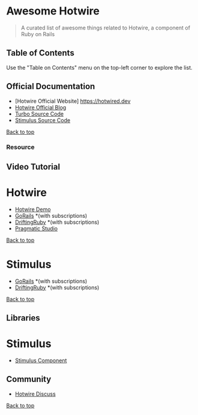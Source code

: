 # Awesome Hotwire

> A curated list of awesome things related to Hotwire, a component of Ruby on Rails

## Table of Contents

Use the "Table on Contents" menu on the top-left corner to explore the list.

## Official Documentation

- [Hotwire Official Website] https://hotwired.dev
- [Hotwire Official Blog](https://world.hey.com/hotwired)
- [Turbo Source Code](https://github.com/hotwired/turbo)
- [Stimulus Source Code](https://github.com/hotwired/stimulus)

[Back to top][link_toc]

### Resource

## Video Tutorial
# Hotwire
- [Hotwire Demo](https://www.youtube.com/watch?v=eKY-QES1XQQ)
- [GoRails](https://gorails.com/series/hotwire-rails) *(with subscriptions)
- [DriftingRuby](https://www.driftingruby.com/episodes?query%5Bname%5D=&tag=hotwire) *(with subscriptions)
- [Pragmatic Studio](https://pragmaticstudio.com/courses/hotwire-rails)

[Back to top][link_toc]

# Stimulus
- [GoRails](https://gorails.com/series/stimulus-js) *(with subscriptions)
- [DriftingRuby](https://www.driftingruby.com/episodes?query%5Bname%5D=&tag=stimulusjs) *(with subscriptions)


[Back to top][link_toc]

## Libraries

# Stimulus
- [Stimulus Component](https://stimulus-components.netlify.app/)


## Community
- [Hotwire Discuss](https://discuss.hotwired.dev)

[Back to top][link_toc]


[link_toc]: #table-of-contents
